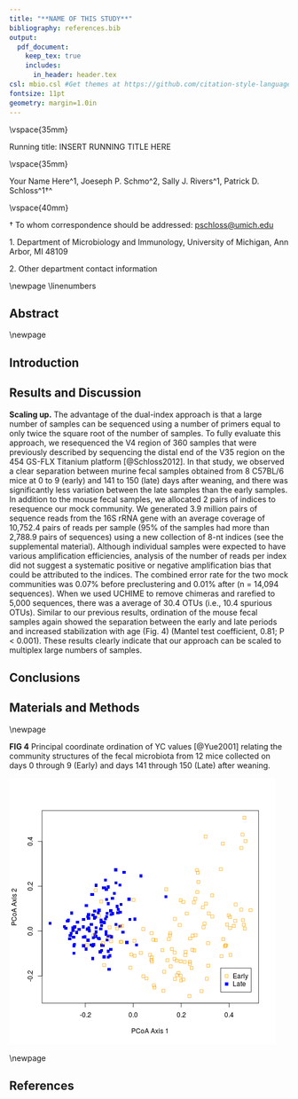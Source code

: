 ```yaml
---
title: "**NAME OF THIS STUDY**"
bibliography: references.bib
output:
  pdf_document:
    keep_tex: true
    includes:
      in_header: header.tex
csl: mbio.csl #Get themes at https://github.com/citation-style-language/styles
fontsize: 11pt
geometry: margin=1.0in
---
```







\vspace{35mm}

Running title: INSERT RUNNING TITLE HERE

\vspace{35mm}


Your Name Here^1, Joeseph P. Schmo^2, Sally J. Rivers^1, Patrick D. Schloss^1$\dagger$^

\vspace{40mm}

$\dagger$ To whom correspondence should be addressed: pschloss@umich.edu

1\. Department of Microbiology and Immunology, University of Michigan, Ann Arbor, MI 48109

2\. Other department contact information


\newpage
\linenumbers


## Abstract


\newpage

## Introduction


## Results and Discussion




**Scaling up.** The advantage of the dual-index approach is that a large
number of samples can be sequenced using a number of primers equal to only
twice the square root of the number of samples. To fully evaluate this
approach, we resequenced the V4 region of 360 samples that were previously
described by sequencing the distal end of the V35 region on the 454 GS-FLX
Titanium platform [@Schloss2012]. In that study, we observed a clear separation
between murine fecal samples obtained from 8 C57BL/6 mice at 0 to 9 (early)
and 141 to 150 (late) days after weaning, and there was significantly less
variation between the late samples than the early samples. In addition to
the mouse fecal samples, we allocated 2 pairs of indices to resequence our
mock community. We generated 3.9 million pairs of sequence reads from the
16S rRNA gene with an average coverage of 10,752.4 pairs of reads per sample
(95% of the samples had more than 2,788.9 pairs of sequences) using a new
collection of 8-nt indices (see the supplemental material). Although
individual samples were expected to have various amplification efficiencies,
analysis of the number of reads per index did not suggest a systematic
positive or negative amplification bias that could be attributed to the
indices. The combined error rate for the two mock communities was 0.07%
before preclustering and 0.01% after (n = 14,094 sequences). When we used
UCHIME to remove chimeras and rarefied to 5,000 sequences, there was a
average of 30.4 OTUs (i.e., 10.4 spurious OTUs). Similar to our previous
results, ordination of the mouse fecal samples again showed the separation
between the early and late periods and increased stabilization with age
(Fig. 4) (Mantel test coefficient, 0.81; P < 0.001). These results clearly
indicate that our approach can be scaled to multiplex large numbers of
samples.


## Conclusions


## Materials and Methods


\newpage

**FIG 4** Principal coordinate ordination of YC values [@Yue2001] relating the
community structures of the fecal microbiota from 12 mice collected on days
0 through 9 (Early) and days 141 through 150 (Late) after weaning.

![](../results/figures/pcoa_figure.png)

\newpage

## References

